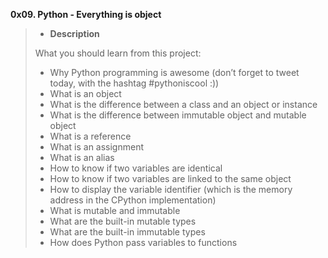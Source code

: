 **0x09. Python - Everything is object**
>
> * **Description**
>
>What you should learn from this project:
>
> * Why Python programming is awesome (don’t forget to tweet today, with the hashtag #pythoniscool :))
> * What is an object
> * What is the difference between a class and an object or instance
> * What is the difference between immutable object and mutable object
> * What is a reference
> * What is an assignment
> * What is an alias
> * How to know if two variables are identical
> * How to know if two variables are linked to the same object
> * How to display the variable identifier (which is the memory address in the CPython implementation)
> * What is mutable and immutable
> * What are the built-in mutable types
> * What are the built-in immutable types
> * How does Python pass variables to functions
